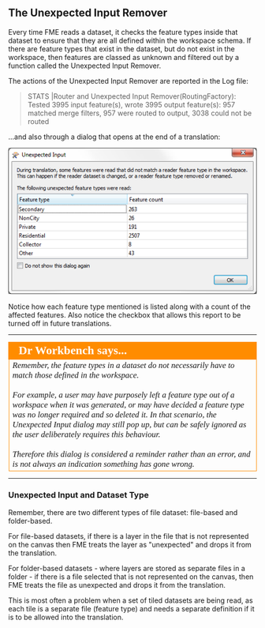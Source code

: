 ## The Unexpected Input Remover ##
Every time FME reads a dataset, it checks the feature types inside that dataset to ensure that they are all defined within the workspace schema. If there are feature types that exist in the dataset, but do not exist in the workspace, then features are classed as unknown and filtered out by a function called the Unexpected Input Remover.

The actions of the Unexpected Input Remover are reported in the Log file:

> STATS |Router and Unexpected Input Remover(RoutingFactory): Tested 3995 input feature(s), wrote 3995 output feature(s): 957 matched merge filters, 957 were routed to output, 3038 could not be routed

...and also through a dialog that opens at the end of a translation:

![](./Images/Img4.35.UnexpectedInputDialog.png)

Notice how each feature type mentioned is listed along with a count of the affected features. Also notice the checkbox that allows this report to be turned off in future translations.

---

<!--Person X Says Section-->

<table style="border-spacing: 0px">
<tr>
<td style="vertical-align:middle;background-color:darkorange;border: 2px solid darkorange">
<i class="fa fa-quote-left fa-lg fa-pull-left fa-fw" style="color:white;padding-right: 12px;vertical-align:text-top"></i>
<span style="color:white;font-size:x-large;font-weight: bold;font-family:serif">Dr Workbench says...</span>
</td>
</tr>

<tr>
<td style="border: 1px solid darkorange">
<span style="font-family:serif; font-style:italic; font-size:larger">
Remember, the feature types in a dataset do not necessarily have to match those defined in the workspace.
<br><br>For example, a user may have purposely left a feature type out of a workspace when it was generated, or may have decided a feature type was no longer required and so deleted it. In that scenario, the Unexpected Input dialog may still pop up, but can be safely ignored as the user deliberately requires this behaviour.
<br><br>Therefore this dialog is considered a reminder rather than an error, and is not always an indication something has gone wrong.
</span>
</td>
</tr>
</table>

---

### Unexpected Input and Dataset Type ###

Remember, there are two different types of file dataset: file-based and folder-based. 

For file-based datasets, if there is a layer in the file that is not represented on the canvas then FME treats the layer as "unexpected" and drops it from the translation.

For folder-based datasets - where layers are stored as separate files in a folder - if there is a file selected that is not represented on the canvas, then FME treats the file as unexpected and drops it from the translation. 

This is most often a problem when a set of tiled datasets are being read, as each tile is a separate file (feature type) and needs a separate definition if it is to be allowed into the translation.

